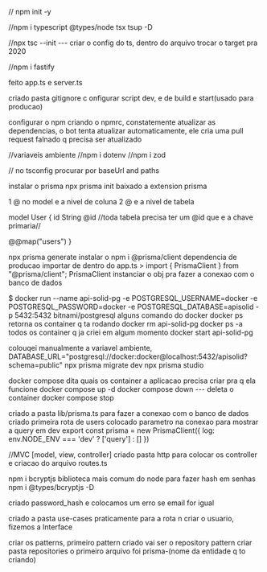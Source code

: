 // npm init -y 

//npm i typescript @types/node tsx tsup -D

//npx tsc --init --- criar o config do ts, dentro do arquivo trocar o target pra 2020

//npm i fastify

feito app.ts e server.ts

criado pasta gitignore
c
onfigurar script dev, e de build e start(usado para producao)

configurar o npm criando o npmrc, constatemente atualizar as dependencias, o bot tenta atualizar automaticamente, ele cria uma pull request falnado q precisa ser atualizado

//variaveis ambiente
//npm i dotenv
//npm i zod

// no tsconfig procurar por baseUrl and paths

instalar o prisma
npx prisma init
baixado a extension prisma

1 @ no model e a nivel de coluna
2 @ e a nivel de tabela

model User {
  id String @id //toda tabela precisa ter um @id que e a chave primaria//

  @@map("users")
}

npx prisma generate
instalar o npm i @prisma/client dependencia de producao
importar de dentro do app.ts > import { PrismaClient } from "@prisma/client";
PrismaClient instanciar o obj pra fazer a conexao com o banco de dados

$ docker run --name api-solid-pg -e POSTGRESQL_USERNAME=docker  -e POSTGRESQL_PASSWORD=docker -e POSTGRESQL_DATABASE=apisolid -p 5432:5432 bitnami/postgresql
alguns comando do docker
docker ps retorna os container q ta rodando
docker rm api-solid-pg
docker ps -a todos os container q ja criei em algum momento
docker start api-solid-pg

colouqei manualmente a variavel ambiente, DATABASE_URL="postgresql://docker:docker@localhost:5432/apisolid?schema=public"
npx prisma migrate dev
npx prisma studio

docker compose dita quais os container a aplicacao precisa criar pra q ela funcione
docker compose up -d
docker compose down --- deleta o container
docker compose stop

criado a pasta lib/prisma.ts para fazer a conexao com o banco de dados
criado primeira rota de users 
colocado parametro na conexao para mostrar a query em dev 
export const prisma = new PrismaClient({
    log: env.NODE_ENV === 'dev' ? ['query'] : []
})


//MVC [model, view, controller]
criado pasta http para colocar os controller e criacao do arquivo routes.ts

npm i bcryptjs biblioteca mais comum do node para fazer hash em senhas
npm i @types/bcryptjs -D

criado password_hash e colocamos um erro se email for igual

criado a pasta use-cases praticamente para a rota n criar o usuario, fizemos a Interface

criar os patterns, primeiro pattern criado vai ser o repository pattern
criar pasta repositories
o primeiro arquivo foi prisma-(nome da entidade q to criando)




